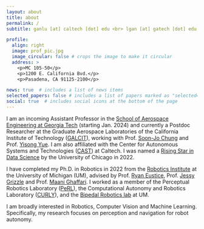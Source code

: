 ```yaml
---
layout: about
title: about
permalink: /
subtitle: ganlu [at] caltech [dot] edu <br> lgan [at] gatech [dot] edu

profile:
  align: right
  image: prof_pic.jpg
  image_circular: false # crops the image to make it circular
  address: >
    <p>MC 105-50</p>
    <p>1200 E. California Bvd.</p>
    <p>Pasadena, CA 91125-2100</p>

news: true  # includes a list of news items
selected_papers: false # includes a list of papers marked as "selected={true}"
social: true  # includes social icons at the bottom of the page
---
```


I am an incoming Assistant Professor in the [School of Aerospace Engineering at Georgia Tech](https://ae.gatech.edu/) (starting Jan. 2024) and currently a Postdoc Researcher at the Graduate Aerospace Laboratories of the California Institute of Technology ([GALCIT](https://galcit.caltech.edu/)), working with Prof. [Soon-Jo Chung](https://galcit.caltech.edu/people/sjchung) and Prof. [Yisong Yue](http://www.yisongyue.com/). I am also affiliated with the Center for Autonomous Systems and Technologies ([CAST](http://cast.caltech.edu/)) at Caltech. I was named a [Rising Star in Data Science](https://datascience.uchicago.edu/rising-stars/#rising-stars-profiles-2) by the University of Chicago in 2022.

I have completed my Ph.D. in Robotics in 2022 from the [Robotics Institute](https://robotics.umich.edu/) at the University of Michigan (UM), advised by Prof. [Ryan Eustice](http://robots.engin.umich.edu/~ryan/), Prof. [Jessy Grizzle](https://ece.umich.edu/faculty/grizzle/) and Prof. [Maani Ghaffari](https://curly.engin.umich.edu/people#h.7jd25w55csv). I worked as a member of the Perceptual Robotics Laboratory ([PeRL](http://robots.engin.umich.edu/)), the Computational Autonomy and Robotics Laboratory ([CURLY](https://curly.engin.umich.edu/)), and the [Bipedal Robotics lab](https://www.biped.solutions/) at UM.

I am broadly interested in Robotics, Computer Vision and Machine Learning. Specifically, my research focuses on perception and navigation for robot autonomy.
